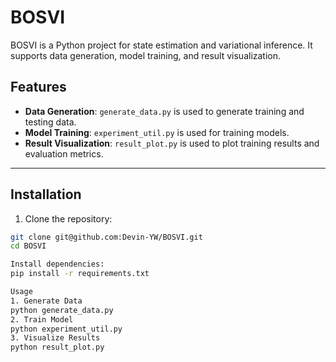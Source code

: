 # BOSVI

BOSVI is a Python project for state estimation and variational inference. It supports data generation, model training, and result visualization.

## Features

- **Data Generation**: `generate_data.py` is used to generate training and testing data.  
- **Model Training**: `experiment_util.py` is used for training models.  
- **Result Visualization**: `result_plot.py` is used to plot training results and evaluation metrics.

---

## Installation

1. Clone the repository:
```bash
git clone git@github.com:Devin-YW/BOSVI.git
cd BOSVI

Install dependencies:
pip install -r requirements.txt

Usage
1. Generate Data
python generate_data.py
2. Train Model
python experiment_util.py
3. Visualize Results
python result_plot.py


